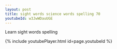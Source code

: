 ```yaml
---
layout: post
title: sight words science words spelling 70
youtubeId: w3JwWDauUGE
---
```

 
 
Learn sight words spelling
 
 
 
 
{% include youtubePlayer.html id=page.youtubeId %}
 
 

